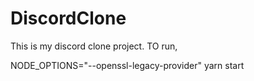 # DiscordClone

This is my discord clone project. 
TO run, 

NODE_OPTIONS="--openssl-legacy-provider" yarn start


